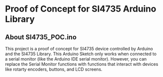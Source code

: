 # Proof of Concept for SI4735 Arduino Library 

## About SI4735_POC.ino

This project is a proof of concept for SI4735 device controlled by Arduino and the SI4735 Library. This Arduino Sketch only works when connected to a serial monitor (like the Arduino IDE serial monitor). However, you can replace the Serial Monitor functions with functions that interact with devices like rotarty encoders, buttons, and LCD screens.

